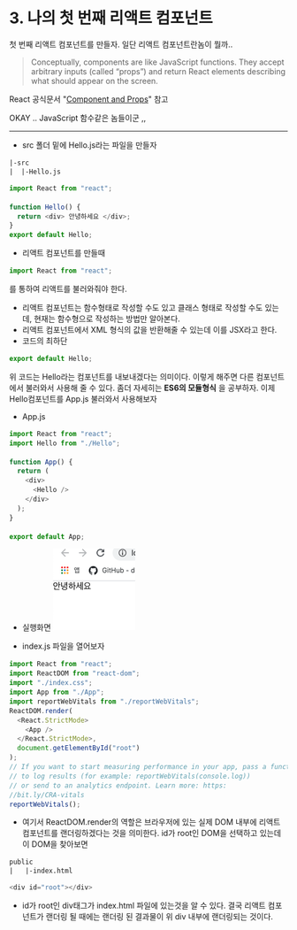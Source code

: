 # 3. 나의 첫 번째 리액트 컴포넌트

첫 번째 리액트 컴포넌트를 만들자. 일단 리액트 컴포넌트란놈이 뭘까..

> Conceptually, components are like JavaScript functions. They accept arbitrary inputs (called “props”) and return React elements describing what should appear on the screen.

React 공식문서 "[Component and Props](https://reactjs.org/docs/components-and-props.html)" 참고

OKAY .. JavaScript 함수같은 놈들이군 ,,

---

- src 폴더 밑에 Hello.js라는 파일을 만들자

```
|-src
|  |-Hello.js
```

```javascript
import React from "react";

function Hello() {
  return <div> 안녕하세요 </div>;
}
export default Hello;
```

- 리액트 컴포넌트를 만들때

```javascript
import React from "react";
```

를 통하여 리액트를 불러와줘야 한다.

- 리액트 컴포넌트는 함수형태로 작성할 수도 있고 클래스 형태로 작성할 수도 있는데, 현재는 함수형으로 작성하는 방법만 알아본다.
- 리액트 컴포넌트에서 XML 형식의 값을 반환해줄 수 있는데 이를 JSX라고 한다.
- 코드의 최하단

```javascript
export default Hello;
```

위 코드는 Hello라는 컴포넌트를 내보내겠다는 의미이다. 이렇게 해주면 다른 컴포넌트에서 불러와서 사용해 줄 수 있다.
좀더 자세히는 **ES6의 모듈형식** 을 공부하자.
이제 Hello컴포넌트를 App.js 불러와서 사용해보자

- App.js

```javascript
import React from "react";
import Hello from "./Hello";

function App() {
  return (
    <div>
      <Hello />
    </div>
  );
}

export default App;
```

- 실행화면
  ![image/3_1](image/3_1.png)

- index.js 파일을 열어보자

```javascript
import React from "react";
import ReactDOM from "react-dom";
import "./index.css";
import App from "./App";
import reportWebVitals from "./reportWebVitals";
ReactDOM.render(
  <React.StrictMode>
    <App />
  </React.StrictMode>,
  document.getElementById("root")
);
// If you want to start measuring performance in your app, pass a function
// to log results (for example: reportWebVitals(console.log))
// or send to an analytics endpoint. Learn more: https:
//bit.ly/CRA-vitals
reportWebVitals();
```

- 여기서 ReactDOM.render의 역할은 브라우저에 있는 실제 DOM 내부에 리액트 컴포넌트를 랜더링하겠다는 것을 의미한다. id가 root인 DOM을 선택하고 있는데 이 DOM을 찾아보면

```
public
|   |-index.html
```

```javascript
<div id="root"></div>
```

- id가 root인 div태그가 index.html 파일에 있는것을 알 수 있다. 결국 리액트 컴포넌트가 랜더링 될 때에는 랜더링 된 결과물이 위 div 내부에 랜더링되는 것이다.
